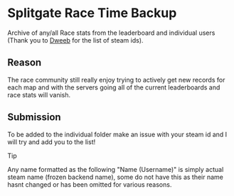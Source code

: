 # Splitgate Race Time Backup
Archive of any/all Race stats from the leaderboard and individual users (Thank you to [Dweeb](https://x.com/ABigDweeb) for the list of steam ids).

## Reason
The race community still really enjoy trying to actively get new records for each map and with the servers going all of the current leaderboards and race stats will vanish.

## Submission
To be added to the individual folder make an issue with your steam id and I will try and add you to the list!

> [!TIP]
> Any name formatted as the following "Name (Username)" is simply actual steam name (frozen backend name), some do not have this as their name hasnt changed or has been omitted for various reasons.